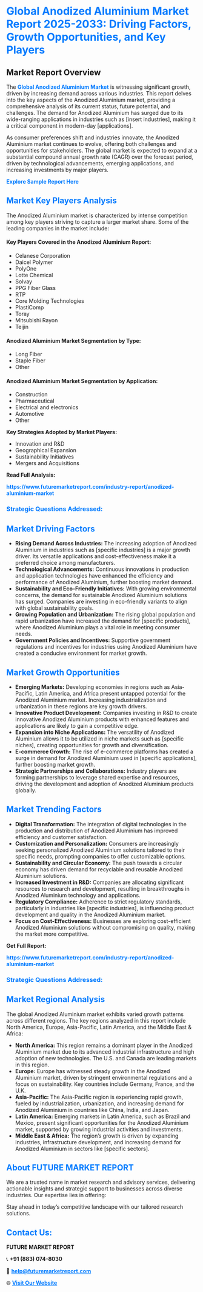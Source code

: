 <h1 style="color: #007BFF;">Global Anodized Aluminium Market Report 2025-2033: Driving Factors, Growth Opportunities, and Key Players</h1>

<section id="overview">
<h2>Market Report Overview</h2>
<p>The <a href="https://www.futuremarketreport.com/industry-report/anodized-aluminium-market" style="color: #007BFF; text-decoration: none;"><strong>Global Anodized Aluminium Market</strong></a> is witnessing significant growth, driven by increasing demand across various industries. This report delves into the key aspects of the Anodized Aluminium market, providing a comprehensive analysis of its current status, future potential, and challenges. The demand for Anodized Aluminium has surged due to its wide-ranging applications in industries such as [insert industries], making it a critical component in modern-day [applications].</p>
<p>As consumer preferences shift and industries innovate, the Anodized Aluminium market continues to evolve, offering both challenges and opportunities for stakeholders. The global market is expected to expand at a substantial compound annual growth rate (CAGR) over the forecast period, driven by technological advancements, emerging applications, and increasing investments by major players.</p>
</section>

<section id="overview">
<p><a href="https://www.futuremarketreport.com/request-sample/reportId=33996" style="color: #007BFF; text-decoration: none;"><strong>Explore Sample Report Here</strong></a></p>
</section>

<section id="key-players">
<h2 style="color: #007BFF;">Market Key Players Analysis</h2>
<p>The Anodized Aluminium market is characterized by intense competition among key players striving to capture a larger market share. Some of the leading companies in the market include:</p>
<h4>Key Players Covered in the Anodized Aluminium Report:</h4>
<ul><li>Celanese Corporation</li><li>Daicel Polymer</li><li>PolyOne</li><li>Lotte Chemical</li><li>Solvay</li><li>PPG Fiber Glass</li><li>RTP</li><li>Core Molding Technologies</li><li>PlastiComp</li><li>Toray</li><li>Mitsubishi Rayon</li><li>Teijin</li></ul>
<h4>Anodized Aluminium Market Segmentation by Type:</h4>
<ul><li>Long Fiber</li><li>Staple Fiber</li><li>Other</li></ul>

<h4>Anodized Aluminium Market Segmentation by Application:</h4>
<ul><li>Construction</li><li>Pharmaceutical</li><li>Electrical and electronics</li><li>Automotive</li><li>Other</li></ul>
<p><strong>Key Strategies Adopted by Market Players:</strong></p>
<ul>
<li>Innovation and R&D</li>
<li>Geographical Expansion</li>
<li>Sustainability Initiatives</li>
<li>Mergers and Acquisitions</li>
</ul>
</section>

<section>
<p><strong>Read Full Analysis: </strong></p><a href="https://www.futuremarketreport.com/industry-report/anodized-aluminium-market" style="color: #007BFF; text-decoration: none;"><strong>https://www.futuremarketreport.com/industry-report/anodized-aluminium-market</strong></a>
<h3 style="color: #007BFF;">Strategic Questions Addressed:</h3>
</section>

<section id="driving-factors">
<h2 style="color: #007BFF;">Market Driving Factors</h2>
<ul>
<li><strong>Rising Demand Across Industries:</strong> The increasing adoption of Anodized Aluminium in industries such as [specific industries] is a major growth driver. Its versatile applications and cost-effectiveness make it a preferred choice among manufacturers.</li>
<li><strong>Technological Advancements:</strong> Continuous innovations in production and application technologies have enhanced the efficiency and performance of Anodized Aluminium, further boosting market demand.</li>
<li><strong>Sustainability and Eco-Friendly Initiatives:</strong> With growing environmental concerns, the demand for sustainable Anodized Aluminium solutions has surged. Companies are investing in eco-friendly variants to align with global sustainability goals.</li>
<li><strong>Growing Population and Urbanization:</strong> The rising global population and rapid urbanization have increased the demand for [specific products], where Anodized Aluminium plays a vital role in meeting consumer needs.</li>
<li><strong>Government Policies and Incentives:</strong> Supportive government regulations and incentives for industries using Anodized Aluminium have created a conducive environment for market growth.</li>
</ul>
</section>

<section id="growth-opportunities">
<h2 style="color: #007BFF;">Market Growth Opportunities</h2>
<ul>
<li><strong>Emerging Markets:</strong> Developing economies in regions such as Asia-Pacific, Latin America, and Africa present untapped potential for the Anodized Aluminium market. Increasing industrialization and urbanization in these regions are key growth drivers.</li>
<li><strong>Innovative Product Development:</strong> Companies investing in R&D to create innovative Anodized Aluminium products with enhanced features and applications are likely to gain a competitive edge.</li>
<li><strong>Expansion into Niche Applications:</strong> The versatility of Anodized Aluminium allows it to be utilized in niche markets such as [specific niches], creating opportunities for growth and diversification.</li>
<li><strong>E-commerce Growth:</strong> The rise of e-commerce platforms has created a surge in demand for Anodized Aluminium used in [specific applications], further boosting market growth.</li>
<li><strong>Strategic Partnerships and Collaborations:</strong> Industry players are forming partnerships to leverage shared expertise and resources, driving the development and adoption of Anodized Aluminium products globally.</li>
</ul>
</section>

<section id="trending-factors">
<h2 style="color: #007BFF;">Market Trending Factors</h2>
<ul>
<li><strong>Digital Transformation:</strong> The integration of digital technologies in the production and distribution of Anodized Aluminium has improved efficiency and customer satisfaction.</li>
<li><strong>Customization and Personalization:</strong> Consumers are increasingly seeking personalized Anodized Aluminium solutions tailored to their specific needs, prompting companies to offer customizable options.</li>
<li><strong>Sustainability and Circular Economy:</strong> The push towards a circular economy has driven demand for recyclable and reusable Anodized Aluminium solutions.</li>
<li><strong>Increased Investment in R&D:</strong> Companies are allocating significant resources to research and development, resulting in breakthroughs in Anodized Aluminium technology and applications.</li>
<li><strong>Regulatory Compliance:</strong> Adherence to strict regulatory standards, particularly in industries like [specific industries], is influencing product development and quality in the Anodized Aluminium market.</li>
<li><strong>Focus on Cost-Effectiveness:</strong> Businesses are exploring cost-efficient Anodized Aluminium solutions without compromising on quality, making the market more competitive.</li>
</ul>
</section>

<section>
<p><strong>Get Full Report: </strong></p><a href="https://www.futuremarketreport.com/industry-report/anodized-aluminium-market" style="color: #007BFF; text-decoration: none;"><strong>https://www.futuremarketreport.com/industry-report/anodized-aluminium-market</strong></a>
<h3 style="color: #007BFF;">Strategic Questions Addressed:</h3>
</section>


<section id="regional-analysis">
<h2 style="color: #007BFF;">Market Regional Analysis</h2>
<p>The global Anodized Aluminium market exhibits varied growth patterns across different regions. The key regions analyzed in this report include North America, Europe, Asia-Pacific, Latin America, and the Middle East & Africa:</p>
<ul>
<li><strong>North America:</strong> This region remains a dominant player in the Anodized Aluminium market due to its advanced industrial infrastructure and high adoption of new technologies. The U.S. and Canada are leading markets in this region.</li>
<li><strong>Europe:</strong> Europe has witnessed steady growth in the Anodized Aluminium market, driven by stringent environmental regulations and a focus on sustainability. Key countries include Germany, France, and the U.K.</li>
<li><strong>Asia-Pacific:</strong> The Asia-Pacific region is experiencing rapid growth, fueled by industrialization, urbanization, and increasing demand for Anodized Aluminium in countries like China, India, and Japan.</li>
<li><strong>Latin America:</strong> Emerging markets in Latin America, such as Brazil and Mexico, present significant opportunities for the Anodized Aluminium market, supported by growing industrial activities and investments.</li>
<li><strong>Middle East & Africa:</strong> The region’s growth is driven by expanding industries, infrastructure development, and increasing demand for Anodized Aluminium in sectors like [specific sectors].</li>
</ul>
</section>

<footer>
<h2 style="color: #007BFF;">About FUTURE MARKET REPORT</h2>
<p>We are a trusted name in market research and advisory services, delivering actionable insights and strategic support to businesses across diverse industries. Our expertise lies in offering:</p>

<p>Stay ahead in today’s competitive landscape with our tailored research solutions.</p>

<h2 style="color: #007BFF;">Contact Us:</h2>
<p><strong>FUTURE MARKET REPORT</strong></p>
<p>📞 <strong>+91 (883) 074-8030</strong></p>
<p>📧 <strong><a href="mailto:help@futuremarketreport.com" style="color: #007BFF;">help@futuremarketreport.com</a></strong></p>
<p>🌐 <strong><a href="https://www.futuremarketreport.com/" style="color: #007BFF;">Visit Our Website</a></strong></p>
</footer>